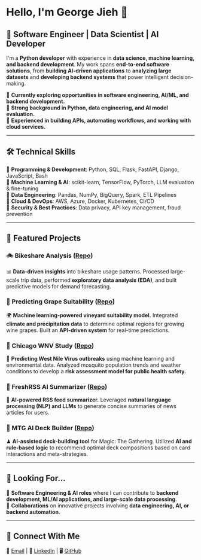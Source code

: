 # **Hello, I'm George Jieh 👋**  

## **🚀 Software Engineer | Data Scientist | AI Developer**  

I'm a **Python developer** with experience in **data science, machine learning, and backend development**. My work spans **end-to-end software solutions**, from **building AI-driven applications** to **analyzing large datasets** and **developing backend systems** that power intelligent decision-making.  

🔹 **Currently exploring opportunities in software engineering, AI/ML, and backend development.**  
🔹 **Strong background in Python, data engineering, and AI model evaluation.**  
🔹 **Experienced in building APIs, automating workflows, and working with cloud services.**  

---

## **🛠 Technical Skills**  
🔹 **Programming & Development**: Python, SQL, Flask, FastAPI, Django, JavaScript, Bash  
🔹 **Machine Learning & AI**: scikit-learn, TensorFlow, PyTorch, LLM evaluation & fine-tuning  
🔹 **Data Engineering**: Pandas, NumPy, BigQuery, Spark, ETL Pipelines  
🔹 **Cloud & DevOps**: AWS, Azure, Docker, Kubernetes, CI/CD  
🔹 **Security & Best Practices**: Data privacy, API key management, fraud prevention  

---

## **📌 Featured Projects**  

### **🚲 Bikeshare Analysis** ([Repo](https://github.com/georgejieh/bikeshare-analysis))  
📊 **Data-driven insights** into bikeshare usage patterns. Processed large-scale trip data, performed **exploratory data analysis (EDA)**, and built predictive models for demand forecasting.  

### **🍇 Predicting Grape Suitability** ([Repo](https://github.com/georgejieh/predicting_grape_suitability_based_on_climate_and_precipitation))  
🌍 **Machine learning-powered vineyard suitability model.** Integrated **climate and precipitation data** to determine optimal regions for growing wine grapes. Built an **API-driven system** for real-time predictions.  

### **🦟 Chicago WNV Study** ([Repo](https://github.com/georgejieh/chicago_WNV_study))  
🦠 **Predicting West Nile Virus outbreaks** using machine learning and environmental data. Analyzed mosquito population trends and weather conditions to develop a **risk assessment model for public health safety.**  

### **📰 FreshRSS AI Summarizer** ([Repo](https://github.com/georgejieh/freshrss-ai-summarizer))  
🤖 **AI-powered RSS feed summarizer.** Leveraged **natural language processing (NLP) and LLMs** to generate concise summaries of news articles for users.  

### **🎴 MTG AI Deck Builder** ([Repo](https://github.com/georgejieh/mtg_ai_deck_builder))  
♟ **AI-assisted deck-building tool** for Magic: The Gathering. Utilized **AI and rule-based logic** to recommend optimal deck compositions based on card interactions and meta-strategies.  

---

## **👀 Looking For...**  
🔹 **Software Engineering & AI roles** where I can contribute to **backend development, ML/AI applications, and large-scale data processing**.  
🔹 **Collaborations** on innovative projects involving **data engineering, AI, or backend automation**.  

---

## **🤝 Connect With Me**  
📩 [Email](mailto:george.jieh@gmail.com) | 💼 [LinkedIn](https://www.linkedin.com/in/george-jieh/) | 🖥️ [GitHub](https://github.com/georgejieh)  
